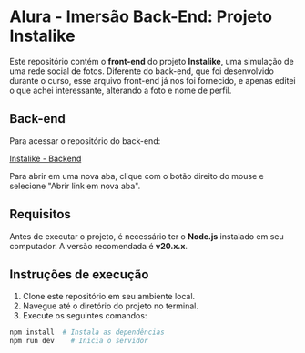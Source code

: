 # Alura - Imersão Back-End: Projeto Instalike

Este repositório contém o **front-end** do projeto **Instalike**, uma simulação de uma rede social de fotos. Diferente do back-end, que foi desenvolvido durante o curso, esse arquivo front-end já nos foi fornecido, e apenas editei o que achei interessante, alterando a foto e nome de perfil.

## Back-end
Para acessar o repositório do back-end:

[Instalike - Backend](https://github.com/luanabeatrizschroeder/insta-like-backend)

Para abrir em uma nova aba, clique com o botão direito do mouse e selecione "Abrir link em nova aba".

## Requisitos
Antes de executar o projeto, é necessário ter o **Node.js** instalado em seu computador. A versão recomendada é **v20.x.x**.

## Instruções de execução
1. Clone este repositório em seu ambiente local.
2. Navegue até o diretório do projeto no terminal.
3. Execute os seguintes comandos:

```bash
npm install  # Instala as dependências
npm run dev    # Inicia o servidor
